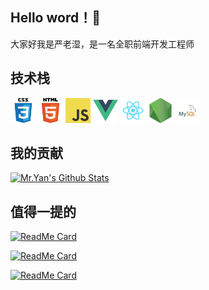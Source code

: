 ## Hello word！👋

大家好我是严老湿，是一名全职前端开发工程师

## 技术栈
<code><img height="40" src="https://raw.githubusercontent.com/github/explore/80688e429a7d4ef2fca1e82350fe8e3517d3494d/topics/css/css.png"></code>
<code><img height="40" src="https://raw.githubusercontent.com/github/explore/80688e429a7d4ef2fca1e82350fe8e3517d3494d/topics/html/html.png"></code>
<code><img height="40" src="https://raw.githubusercontent.com/github/explore/80688e429a7d4ef2fca1e82350fe8e3517d3494d/topics/javascript/javascript.png"></code>
<code><img height="40" src="https://raw.githubusercontent.com/github/explore/80688e429a7d4ef2fca1e82350fe8e3517d3494d/topics/vue/vue.png"></code>
<code><img height="40" src="https://raw.githubusercontent.com/github/explore/80688e429a7d4ef2fca1e82350fe8e3517d3494d/topics/react/react.png"></code>
<code><img height="40" src="https://raw.githubusercontent.com/github/explore/80688e429a7d4ef2fca1e82350fe8e3517d3494d/topics/nodejs/nodejs.png"></code>
<code><img height="40" src="https://raw.githubusercontent.com/github/explore/80688e429a7d4ef2fca1e82350fe8e3517d3494d/topics/mysql/mysql.png"></code>

## 我的贡献
[![Mr.Yan's Github Stats](https://github-readme-stats.vercel.app/api?username=CrazyMrYan&count_private=true&show_icons=true&theme=merko&include_all_commits=true)](https://github.com/CrazyMrYan)

## 值得一提的
[![ReadMe Card](https://github-readme-stats.vercel.app/api/pin/?username=CrazyMrYan&repo=blog&show_owner=true)](https://github.com/CrazyMrYan/blog)

[![ReadMe Card](https://github-readme-stats.vercel.app/api/pin/?username=CrazyMrYan&repo=vue-tree-color&show_owner=true)](https://github.com/CrazyMrYan/vue-tree-color)

[![ReadMe Card](https://github-readme-stats.vercel.app/api/pin/?username=CrazyMrYan&repo=online-unzip&show_owner=true)](https://github.com/CrazyMrYan/online-unzip)



